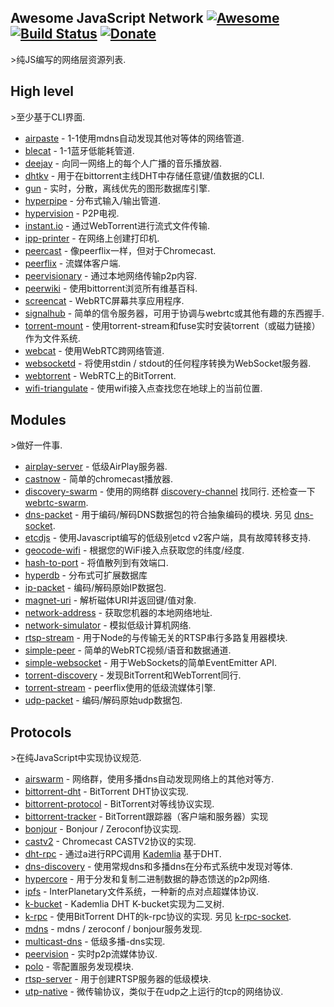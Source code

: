 ## Awesome JavaScript Network [![Awesome](https://cdn.rawgit.com/sindresorhus/awesome/d7305f38d29fed78fa85652e3a63e154dd8e8829/media/badge.svg)](https://github.com/Kikobeats/awesome-network-js) [![Build Status](https://img.shields.io/travis/Kikobeats/awesome-network-js/master.svg?style=flat-square)](https://travis-ci.org/Kikobeats/awesome-network-js) [![Donate](https://img.shields.io/badge/donate-paypal-blue.svg?style=flat-square)](https://paypal.me/kikobeats)

&gt;纯JS编写的网络层资源列表.

## High level

&gt;至少基于CLI界面.

* [airpaste](https://github.com/mafintosh/airpaste) -  1-1使用mdns自动发现其他对等体的网络管道.
* [blecat](https://github.com/mafintosh/blecat) -  1-1蓝牙低能耗管道.
* [deejay](https://github.com/mafintosh/deejay) - 向同一网络上的每个人广播的音乐播放器.
* [dhtkv](https://github.com/maxogden/dhtkv) - 用于在bittorrent主线DHT中存储任意键/值数据的CLI.
* [gun](https://github.com/amark/gun) - 实时，分散，离线优先的图形数据库引擎.
* [hyperpipe](https://github.com/mafintosh/hyperpipe) - 分布式输入/输出管道.
* [hypervision](https://github.com/mafintosh/hypervision) -  P2P电视.
* [instant.io](https://github.com/webtorrent/instant.io) - 通过WebTorrent进行流式文件传输.
* [ipp-printer](https://github.com/watson/ipp-printer) - 在网络上创建打印机.
* [peercast](https://github.com/mafintosh/peercast) - 像peerflix一样，但对于Chromecast.
* [peerflix](https://github.com/mafintosh/peerflix) - 流媒体客户端.
* [peervisionary](https://github.com/mafintosh/peervisionary) - 通过本地网络传输p2p内容.
* [peerwiki](https://github.com/mafintosh/peerwiki) - 使用bittorrent浏览所有维基百科.
* [screencat](https://github.com/maxogden/screencat) -  WebRTC屏幕共享应用程序.
* [signalhub](https://github.com/mafintosh/signalhub) - 简单的信令服务器，可用于协调与webrtc或其他有趣的东西握手.
* [torrent-mount](https://github.com/mafintosh/torrent-mount) - 使用torrent-stream和fuse实时安装torrent（或磁力链接）作为文件系统.
* [webcat](https://github.com/mafintosh/webcat) - 使用WebRTC跨网络管道.
* [websocketd](https://github.com/joewalnes/websocketd) - 将使用stdin / stdout的任何程序转换为WebSocket服务器.
* [webtorrent](https://github.com/webtorrent/webtorrent) -  WebRTC上的BitTorrent.
* [wifi-triangulate](https://github.com/watson/wifi-triangulate) - 使用wifi接入点查找您在地球上的当前位置.

## Modules

&gt;做好一件事.

* [airplay-server](https://github.com/watson/airplay-server) - 低级AirPlay服务器.
* [castnow](https://github.com/xat/chromecast-player) - 简单的chromecast播放器.
* [discovery-swarm](https://github.com/mafintosh/discovery-swarm) - 使用的网络群 [discovery-channel](https://github.com/maxogden/discovery-channel)  找同行.  还检查一下 [webrtc-swarm](https://github.com/mafintosh/webrtc-swarm).
* [dns-packet](https://github.com/mafintosh/dns-packet)   - 用于编码/解码DNS数据包的符合抽象编码的模块.  另见 [dns-socket](https://github.com/mafintosh/dns-socket).
* [etcdjs](https://github.com/mafintosh/etcdjs) - 使用Javascript编写的低级别etcd v2客户端，具有故障转移支持.
* [geocode-wifi](https://github.com/watson/geocode-wifi) - 根据您的WiFi接入点获取您的纬度/经度.
* [hash-to-port](https://github.com/mafintosh/hash-to-port) - 将值散列到有效端口.
* [hyperdb](https://github.com/mafintosh/hyperdb) - 分布式可扩展数据库
* [ip-packet](https://github.com/mafintosh/ip-packet) - 编码/解码原始IP数据包.
* [magnet-uri](https://github.com/webtorrent/magnet-uri) - 解析磁体URI并返回键/值对象.
* [network-address](https://github.com/mafintosh/network-address) - 获取您机器的本地网络地址.
* [network-simulator](https://github.com/substack/network-simulator) - 模拟低级计算机网络.
* [rtsp-stream](https://github.com/watson/rtsp-stream) - 用于Node的与传输无关的RTSP串行多路复用器模块.
* [simple-peer](https://github.com/feross/simple-peer) - 简单的WebRTC视频/语音和数据通道.
* [simple-websocket](https://github.com/feross/simple-websocket) - 用于WebSockets的简单EventEmitter API.
* [torrent-discovery](https://github.com/webtorrent/torrent-discovery) - 发现BitTorrent和WebTorrent同行.
* [torrent-stream](https://github.com/mafintosh/torrent-stream) -  peerflix使用的低级流媒体引擎.
* [udp-packet](https://github.com/substack/udp-packet) - 编码/解码原始udp数据包.

## Protocols

&gt;在纯JavaScript中实现协议规范.

* [airswarm](https://github.com/mafintosh/airswarm) - 网络群，使用多播dns自动发现网络上的其他对等方.
* [bittorrent-dht](https://github.com/webtorrent/bittorrent-dht) -  BitTorrent DHT协议实现.
* [bittorrent-protocol](https://github.com/webtorrent/bittorrent-protocol) -  BitTorrent对等线协议实现.
* [bittorrent-tracker](https://github.com/webtorrent/bittorrent-tracker) -  BitTorrent跟踪器（客户端和服务器）实现
* [bonjour](https://github.com/watson/bonjour) -  Bonjour / Zeroconf协议实现.
* [castv2](https://github.com/thibauts/node-castv2) -  Chromecast CASTV2协议的实现.
* [dht-rpc](https://github.com/mafintosh/dht-rpc) - 通过a进行RPC调用 [Kademlia](https://pdos.csail.mit.edu/~petar/papers/maymounkov-kademlia-lncs.pdf) 基于DHT.
* [dns-discovery](https://github.com/mafintosh/dns-discovery) - 使用常规dns和多播dns在分布式系统中发现对等体.
* [hypercore](https://github.com/mafintosh/hypercore) - 用于分发和复制二进制数据的静态馈送的p2p网络.
* [ipfs](https://github.com/ipfs/js-ipfs-api) -  InterPlanetary文件系统，一种新的点对点超媒体协议.
* [k-bucket](https://github.com/tristanls/k-bucket) -  Kademlia DHT K-bucket实现为二叉树.
* [k-rpc](https://github.com/mafintosh/k-rpc)   - 使用BitTorrent DHT的k-rpc协议的实现.  另见 [k-rpc-socket](https://github.com/mafintosh/k-rpc-socket).
* [mdns](https://github.com/agnat/node_mdns) -  mdns / zeroconf / bonjour服务发现.
* [multicast-dns](https://github.com/mafintosh/multicast-dns) - 低级多播-dns实现.
* [peervision](https://github.com/mafintosh/peervision) - 实时p2p流媒体协议.
* [polo](https://github.com/mafintosh/polo) - 零配置服务发现模块.
* [rtsp-server](https://github.com/watson/rtsp-server) - 用于创建RTSP服务器的低级模块.
* [utp-native](https://github.com/mafintosh/utp-native) - 微传输协议，类似于在udp之上运行的tcp的网络协议.
